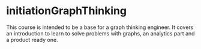 # initiationGraphThinking

This course is intended to be a base for a graph thinking engineer. 
It covers an introduction to learn to solve problems with graphs, an analytics part and a product ready one.
